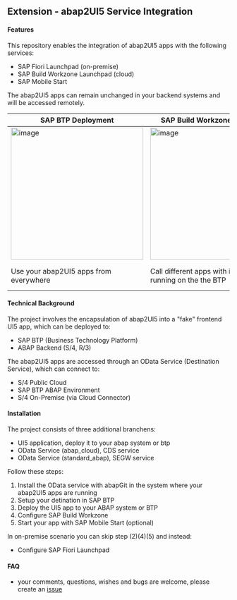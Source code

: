 ## Extension - abap2UI5 Service Integration
#### Features
This repository enables the integration of abap2UI5 apps with the following services: 
* SAP Fiori Launchpad (on-premise)
* SAP Build Workzone Launchpad (cloud)
* SAP Mobile Start

The abap2UI5 apps can remain unchanged in your backend systems and will be accessed remotely.

| SAP BTP Deployment  | SAP Build Workzone Launchpad | SAP Mobile Start |
| ------------- | ------------- | ------------- |
| <img width="300" alt="image" src="https://github.com/abap2UI5/ext-service_integration/assets/102328295/b6406c48-0b09-4f0e-b261-6d7f1a8892b2">  | <img width="300" alt="image" src="https://github.com/abap2UI5/ext-service_integration/assets/102328295/e6e9da75-021a-45c4-a3c5-bb471d1aedb4">  | <img width="300" alt="image" src="https://github.com/abap2UI5/ext-service_integration/assets/102328295/207d4538-ceaa-4f7d-a7f1-a15412492188"> |
| Use your abap2UI5 apps from everywhere | Call different apps with in a launchpad running on the the BTP| Use your mobile device and download SAP mobile start app for apple and android |

#### Technical Background
The project involves the encapsulation of abap2UI5 into a "fake" frontend UI5 app, which can be deployed to:
* SAP BTP (Business Technology Platform)
* ABAP Backend (S/4, R/3)

The abap2UI5 apps are accessed through an OData Service (Destination Service), which can connect to:
* S/4 Public Cloud
* SAP BTP ABAP Environment
* S/4 On-Premise (via Cloud Connector)

#### Installation
The project consists of three additional branchens:
* UI5 application, deploy it to your abap system or btp
* OData Service (abap_cloud), CDS service
* OData Service (standard_abap), SEGW service

Follow these steps:
1. Install the OData service with abapGit in the system where your abap2UI5 apps are running
2. Setup your detination in SAP BTP
3. Deploy the UI5 app to your ABAP system or BTP
4. Configure SAP Build Workzone
5. Start your app with SAP Mobile Start (optional)
   
In on-premise scenario you can skip step (2)(4)(5) and instead:
* Configure SAP Fiori Launchpad

#### FAQ
* your comments, questions, wishes and bugs are welcome, please create an [issue](https://github.com/abap2UI5/ext-service_integration/issues)
